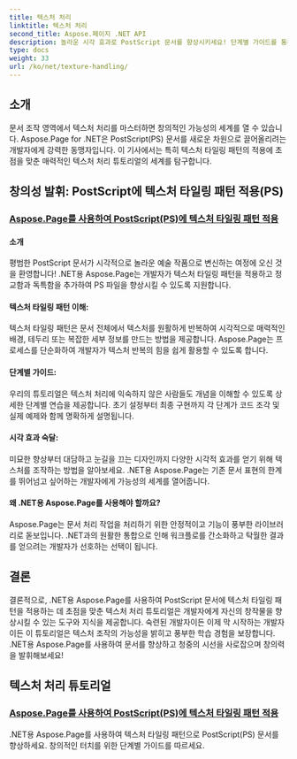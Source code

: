 ```yaml
---
title: 텍스처 처리
linktitle: 텍스처 처리
second_title: Aspose.페이지 .NET API
description: 놀라운 시각 효과로 PostScript 문서를 향상시키세요! 단계별 가이드를 통해 .NET용 Aspose.Page를 사용하여 텍스처 타일링 패턴을 적용하는 방법을 알아보세요.
type: docs
weight: 33
url: /ko/net/texture-handling/
---
```

## 소개

문서 조작 영역에서 텍스처 처리를 마스터하면 창의적인 가능성의 세계를 열 수 있습니다. Aspose.Page for .NET은 PostScript(PS) 문서를 새로운 차원으로 끌어올리려는 개발자에게 강력한 동맹자입니다. 이 기사에서는 특히 텍스처 타일링 패턴의 적용에 초점을 맞춘 매력적인 텍스처 처리 튜토리얼의 세계를 탐구합니다.

## 창의성 발휘: PostScript에 텍스처 타일링 패턴 적용(PS)

### [Aspose.Page를 사용하여 PostScript(PS)에 텍스처 타일링 패턴 적용](./apply-texture-tiling-pattern-to-postscript-ps/)

#### 소개
평범한 PostScript 문서가 시각적으로 놀라운 예술 작품으로 변신하는 여정에 오신 것을 환영합니다! .NET용 Aspose.Page는 개발자가 텍스처 타일링 패턴을 적용하고 정교함과 독특함을 추가하여 PS 파일을 향상시킬 수 있도록 지원합니다.

#### 텍스처 타일링 패턴 이해:
텍스처 타일링 패턴은 문서 전체에서 텍스처를 원활하게 반복하여 시각적으로 매력적인 배경, 테두리 또는 복잡한 세부 정보를 만드는 방법을 제공합니다. Aspose.Page는 프로세스를 단순화하여 개발자가 텍스처 반복의 힘을 쉽게 활용할 수 있도록 합니다.

#### 단계별 가이드:
우리의 튜토리얼은 텍스처 처리에 익숙하지 않은 사람들도 개념을 이해할 수 있도록 상세한 단계별 연습을 제공합니다. 초기 설정부터 최종 구현까지 각 단계가 코드 조각 및 실제 예제와 함께 명확하게 설명됩니다.

#### 시각 효과 숙달:
미묘한 향상부터 대담하고 눈길을 끄는 디자인까지 다양한 시각적 효과를 얻기 위해 텍스처를 조작하는 방법을 알아보세요. .NET용 Aspose.Page는 기존 문서 표현의 한계를 뛰어넘고 싶어하는 개발자에게 가능성의 세계를 열어줍니다.

#### 왜 .NET용 Aspose.Page를 사용해야 할까요?
Aspose.Page는 문서 처리 작업을 처리하기 위한 안정적이고 기능이 풍부한 라이브러리로 돋보입니다. .NET과의 원활한 통합으로 인해 워크플로를 간소화하고 탁월한 결과를 얻으려는 개발자가 선호하는 선택이 됩니다.

## 결론

결론적으로, .NET용 Aspose.Page를 사용하여 PostScript 문서에 텍스처 타일링 패턴을 적용하는 데 초점을 맞춘 텍스처 처리 튜토리얼은 개발자에게 자신의 창작물을 향상시킬 수 있는 도구와 지식을 제공합니다. 숙련된 개발자이든 이제 막 시작하는 개발자이든 이 튜토리얼은 텍스처 조작의 가능성을 밝히고 풍부한 학습 경험을 보장합니다. .NET용 Aspose.Page를 사용하여 문서를 향상하고 청중의 시선을 사로잡으며 창의력을 발휘해보세요!
## 텍스처 처리 튜토리얼
### [Aspose.Page를 사용하여 PostScript(PS)에 텍스처 타일링 패턴 적용](./apply-texture-tiling-pattern-to-postscript-ps/)
.NET용 Aspose.Page를 사용하여 텍스처 타일링 패턴으로 PostScript(PS) 문서를 향상하세요. 창의적인 터치를 위한 단계별 가이드를 따르세요.